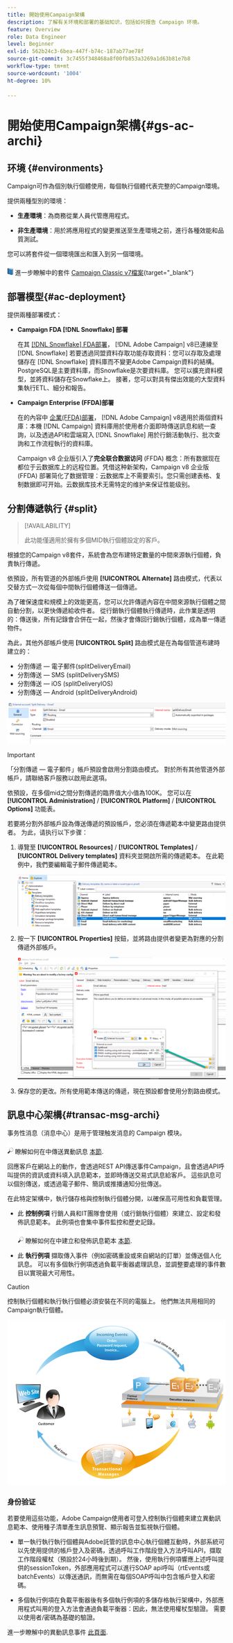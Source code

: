 ```yaml
---
title: 開始使用Campaign架構
description: 了解有关环境和部署的基础知识，包括如何报告 Campaign 环境。
feature: Overview
role: Data Engineer
level: Beginner
exl-id: 562b24c3-6bea-447f-b74c-187ab77ae78f
source-git-commit: 3c7455f348468a8f00fb853a3269a1d63b81e7b8
workflow-type: tm+mt
source-wordcount: '1004'
ht-degree: 10%

---
```


# 開始使用Campaign架構{#gs-ac-archi}

## 环境 {#environments}

Campaign可作為個別執行個體使用，每個執行個體代表完整的Campaign環境。

提供兩種型別的環境：

* **生產環境**：為商務從業人員代管應用程式。

* **非生產環境**：用於將應用程式的變更推送至生產環境之前，進行各種效能和品質測試。

您可以將套件從一個環境匯出和匯入到另一個環境。

![](../assets/do-not-localize/book.png) 進一步瞭解中的套件 [Campaign Classic v7檔案](https://experienceleague.adobe.com/docs/campaign-classic/using/getting-started/administration-basics/working-with-data-packages.html){target="_blank"}

## 部署模型{#ac-deployment}

提供兩種部署模式：

* **Campaign FDA [!DNL Snowflake] 部署**

   在其 [[!DNL Snowflake] FDA部署](fda-deployment.md)， [!DNL Adobe Campaign] v8已連線至 [!DNL Snowflake] 若要透過同盟資料存取功能存取資料：您可以存取及處理儲存在 [!DNL Snowflake] 資料庫而不變更Adobe Campaign資料的結構。 PostgreSQL是主要資料庫，而Snowflake是次要資料庫。 您可以擴充資料模型，並將資料儲存在Snowflake上。 接著，您可以對具有傑出效能的大型資料集執行ETL、細分和報告。

* **Campaign Enterprise (FFDA)部署**

   在的內容中 [企業(FFDA)部署](enterprise-deployment.md)， [!DNL Adobe Campaign] v8適用於兩個資料庫：本機 [!DNL Campaign] 資料庫用於使用者介面即時傳送訊息和統一查詢，以及透過API和雲端寫入 [!DNL Snowflake] 用於行銷活動執行、批次查詢和工作流程執行的資料庫。

   Campaign v8 企业版引入了&#x200B;**完全联合数据访问** (FFDA) 概念：所有数据现在都位于云数据库上的远程位置。凭借这种新架构，Campaign v8 企业版 (FFDA) 部署简化了数据管理：云数据库上不需要索引。您只需创建表格、复制数据即可开始。云数据库技术无需特定的维护来保证性能级别。

## 分割傳遞執行 {#split}

>[!AVAILABILITY]
>
>此功能僅適用於擁有多個MID執行個體設定的客戶。

根據您的Campaign v8套件，系統會為您布建特定數量的中間來源執行個體，負責執行傳遞。

依預設，所有管道的外部帳戶使用 **[!UICONTROL Alternate]** 路由模式，代表以交替方式一次從每個中間執行個體傳送一個傳遞。

為了確保速度和規模上的效能更高，您可以允許傳遞內容在中間來源執行個體之間自動分割，以更快傳遞給收件者。 從行銷執行個體執行傳遞時，此作業是透明的：傳送後，所有記錄會合併在一起，然後才會傳回行銷執行個體，成為單一傳遞物件。

為此，其他外部帳戶使用 **[!UICONTROL Split]** 路由模式是在為每個管道布建時建立的：

* 分割傳遞 — 電子郵件(splitDeliveryEmail)
* 分割傳送 — SMS (splitDeliverySMS)
* 分割傳送 — iOS (splitDeliveryIOS)
* 分割傳送 — Android (splitDeliveryAndroid)

![](assets/splitted-delivery.png)

>[!IMPORTANT]
>
>「分割傳遞 — 電子郵件」帳戶預設會啟用分割路由模式。 對於所有其他管道外部帳戶，請聯絡客戶服務以啟用此選項。
>
>依預設，在多個mid之間分割傳遞的臨界值大小值為100K。 您可以在 **[!UICONTROL Administration]** / **[!UICONTROL Platform]** / **[!UICONTROL Options]** 功能表。

若要將分割外部帳戶設為傳送傳遞的預設帳戶，您必須在傳遞範本中變更路由提供者。 为此，请执行以下步骤：

1. 導覽至 **[!UICONTROL Resources]** / **[!UICONTROL Templates]** / **[!UICONTROL Delivery templates]** 資料夾並開啟所需的傳遞範本。 在此範例中，我們要編輯電子郵件傳遞範本。

   ![](assets/split-default-list.png)

1. 按一下 **[!UICONTROL Properties]** 按鈕，並將路由提供者變更為對應的分割傳遞外部帳戶。

   ![](assets/split-default-delivery.png)

1. 保存您的更改。所有使用範本傳送的傳遞，現在預設都會使用分割路由模式。

<!--In addition, you can select split external accounts as the default routing provider for all future delivery templates. To do this, change the value of the **[!UICONTROL xtkoption NmsBroadcast_DefaultProvider]** option to the name of the split account.

![](assets/split-default-options.png) -->

## 訊息中心架構{#transac-msg-archi}

事务性消息（消息中心）是用于管理触发消息的 Campaign 模块。

![](../assets/do-not-localize/glass.png) 瞭解如何在中傳送異動訊息 [本節](../send/transactional.md).

回應客戶在網站上的動作，會透過REST API傳送事件Campaign，且會透過API呼叫提供的資訊或資料填入訊息範本，並即時傳送交易式訊息給客戶。 這些訊息可以個別傳送，或透過電子郵件、簡訊或推播通知分批傳送。

在此特定架構中，執行儲存格與控制執行個體分開，以確保高可用性和負載管理。

* 此 **控制例項** 行銷人員和IT團隊會使用（或行銷執行個體）來建立、設定和發佈訊息範本。 此例項也會集中事件監控和歷史記錄。

   ![](../assets/do-not-localize/glass.png) 瞭解如何在中建立和發佈訊息範本 [本節](../send/transactional.md).

* 此 **執行例項** 擷取傳入事件（例如密碼重設或來自網站的訂單）並傳送個人化訊息。 可以有多個執行例項透過負載平衡器處理訊息，並調整要處理的事件數目以實現最大可用性。

>[!CAUTION]
>
>控制執行個體和執行執行個體必須安裝在不同的電腦上。 他們無法共用相同的Campaign執行個體。

![](assets/messagecenter_diagram.png)

### 身份验证

若要使用這些功能，Adobe Campaign使用者可登入控制執行個體來建立異動訊息範本、使用種子清單產生訊息預覽、顯示報告並監視執行個體。

* 單一執行執行執行個體與Adobe託管的訊息中心執行個體互動時，外部系統可以先使用提供的帳戶登入及密碼，透過呼叫工作階段登入方法呼叫API，擷取工作階段權杖（預設於24小時後到期）。
然後，使用執行例項響應上述呼叫提供的sessionToken，外部應用程式可以進行SOAP api呼叫（rtEvents或batchEvents）以傳送通訊，而無需在每個SOAP呼叫中包含帳戶登入和密碼。

* 多個執行例項在負載平衡器後有多個執行例項的多儲存格執行架構中，外部應用程式叫用的登入方法會通過負載平衡器：因此，無法使用權杖型驗證。 需要以使用者/密碼為基礎的驗證。

進一步瞭解中的異動訊息事件 [此頁面](../send/event-processing.md).
